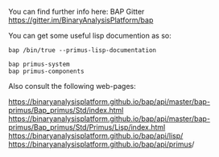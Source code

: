 You can find further info here:  BAP Gitter https://gitter.im/BinaryAnalysisPlatform/bap

You can get some useful lisp documention as so:

`bap /bin/true --primus-lisp-documentation`

```
bap primus-system
bap primus-components
```

Also consult the following web-pages:

<https://binaryanalysisplatform.github.io/bap/api/master/bap-primus/Bap_primus/Std/index.html>
<https://binaryanalysisplatform.github.io/bap/api/master/bap-primus/Bap_primus/Std/Primus/Lisp/index.html>
<https://binaryanalysisplatform.github.io/bap/api/lisp/>
<https://binaryanalysisplatform.github.io/bap/api/primus>/
